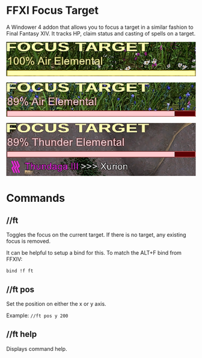 # FFXI Focus Target

A Windower 4 addon that allows you to focus a target in a similar fashion to Final Fantasy XIV. It tracks HP, claim status and casting of spells on a target.

![Idle](readme/idle.png)

![Claimed](readme/claimed.png)

![Casting](readme/casting.png)

# Commands

## //ft

Toggles the focus on the current target. If there is no target, any existing focus is removed.

It can be helpful to setup a bind for this. To match the ALT+F bind from FFXIV:

```
bind !f ft
```

## //ft pos <axis> <pos>

Set the position on either the x or y axis.

Example: `//ft pos y 200`

## //ft help

Displays command help.
